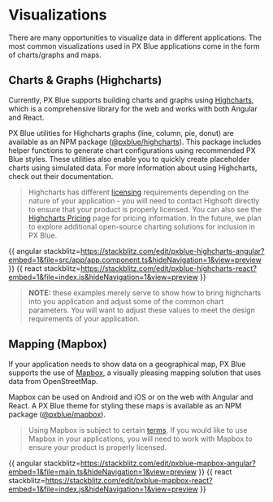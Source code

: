 # Visualizations

There are many opportunities to visualize data in different applications. The most common visualizations used in PX Blue applications come in the form of charts/graphs and maps.

## Charts & Graphs (Highcharts)
Currently, PX Blue supports building charts and graphs using [Highcharts](http://www.highcharts.com), which is a comprehensive library for the web and works with both Angular and React. 

PX Blue utilities for Highcharts graphs (line, column, pie, donut) are available as an NPM package ([@pxblue/highcharts](https://www.npmjs.com/package/@pxblue/highcharts)). This package includes helper functions to generate chart configurations using recommended PX Blue styles. These utilities also enable you to quickly create placeholder charts using simulated data. For more information about using Highcharts, check out their documentation.

> Highcharts has different [licensing](https://shop.highsoft.com/faq/licensing) requirements depending on the nature of your application - you will need to contact Highsoft directly to ensure that your product is properly licensed. You can also see the [Highcharts Pricing](https://shop.highsoft.com/highcharts/) page for pricing information. In the future, we plan to explore additional open-source charting solutions for inclusion in PX Blue.


{{ angular stackblitz=https://stackblitz.com/edit/pxblue-highcharts-angular?embed=1&file=src/app/app.component.ts&hideNavigation=1&view=preview }}
{{ react stackblitz=https://stackblitz.com/edit/pxblue-highcharts-react?embed=1&file=index.js&hideNavigation=1&view=preview }}

>**NOTE:** these examples merely serve to show how to bring highcharts into you application and adjust some of the common chart parameters. You will want to adjust these values to meet the design requirements of your application.

## Mapping (Mapbox)
If your application needs to show data on a geographical map, PX Blue supports the use of [Mapbox](https://www.mapbox.com/), a visually pleasing mapping solution that uses data from OpenStreetMap.

Mapbox can be used on Android and iOS or on the web with Angular and React. A PX Blue theme for styling these maps is available as an NPM package ([@pxblue/mapbox](https://www.npmjs.com/package/@pxblue/mapbox)).

> Using Mapbox is subject to certain [terms](https://www.mapbox.com/pricing/). If you would like to use Mapbox in your applications, you will need to work with Mapbox to ensure your product is properly licensed.

{{ angular stackblitz=https://stackblitz.com/edit/pxblue-mapbox-angular?embed=1&file=main.ts&hideNavigation=1&view=preview }}
{{ react stackblitz=https://stackblitz.com/edit/pxblue-mapbox-react?embed=1&file=index.js&hideNavigation=1&view=preview }}


